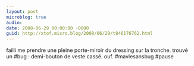 ```yaml
---
layout: post
microblog: true
audio: 
date: 2008-06-29 00:00:00 -0000
guid: http://xtof.micro.blog/2008/06/29/t846176762.html
---
```

failli me prendre une pleine porte-miroir du dressing sur la tronche. trouvé un #bug : demi-bouton de veste cassé. ouf. #maviesansbug #pause
